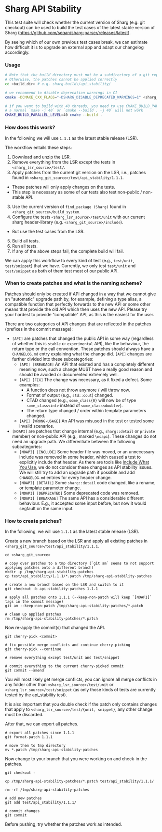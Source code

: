 <!--
SPDX-FileCopyrightText: 2006-2024 Knut Reinert & Freie Universität Berlin
SPDX-FileCopyrightText: 2016-2024 Knut Reinert & MPI für molekulare Genetik
SPDX-License-Identifier: BSD-3-Clause
-->

# Sharg API Stability

This test suite will check whether the current version of Sharg (e.g. git checkout) can be used to build the test cases
of the latest stable version of Sharg (https://github.com/seqan/sharg-parser/releases/latest).

By seeing which of our own previous test cases break, we can estimate how difficult it is to upgrade an external app and
adapt our changelog accordingly.

### Usage

```bash
# Note that the build directory must not be a subdirectory of a git repository (a directory containing .git)
# Otherwise, the patches cannot be applied correctly
cd <build_dir> # e.g. sharg-builds/api_stability/

# we recommend to disable deprecation warnings in CI
cmake -DCMAKE_CXX_FLAGS="-DSHARG_DISABLE_DEPRECATED_WARNINGS=1" <sharg_git_checkout>

# if you want to build with 40 threads, you need to use CMAKE_BUILD_PARALLEL_LEVEL to specify the threads
# a normal `make -j 40` or `cmake --build . -j 40` will not work
CMAKE_BUILD_PARALLEL_LEVEL=40 cmake --build .
```

### How does this work?

In the following we will use `1.1.1` as the latest stable release (LSR).

The workflow entails these steps:
1. Download and unzip the LSR.
2. Remove everything from the LSR except the tests in `<sharg_lsr_source>/test/`.
3. Apply patches from the current git version on the LSR, i.e., patches found in
   `<sharg_git_source>/test/api_stability/1.1.1`.
  * These patches will only apply changes on the tests.
  * This step is necessary as some of our tests also test non-public / non-stable API.
3. Use the current version of `find_package (Sharg)` found in `<sharg_git_source>/build_system`.
4. Configure the tests `<sharg_lsr_source>/test/unit` with our current sharg header-library
   (e.g. `<sharg_git_source>/include`).
  * But use the test cases from the LSR.
5. Build all tests.
6. Run all tests.
7. If any of the above steps fail, the complete build will fail.

We can apply this workflow to every kind of test (e.g., `test/unit`, `test/snippet`) that we have.
Currently, we only test `test/unit` and `test/snippet` as both of them test most of our public API.

### When to create patches and what is the naming scheme?

Patches should only be created if API changed in a way that we cannot give an "automatic" upgrade path by, for example,
defining a type alias, a compatible function that perfectly forwards to the new API or some other means that provide the
old API which then uses the new API. Please try your hardest to provide "compatible" API, as this is the easiest for the
user.

There are two categories of API changes that are reflected in the patches (prefixes in the commit message):

* `[API]` are patches that changed the public API in some way (regardless of whether this is `stable` or `experimental`
  API), like the behaviour, the return type or the call convention. These patches should always have a `CHANGELOG.md`
  entry explaining what the change did. `[API]` changes are further divided into these subcategories:
  * `[API] [BREAKAGE]` An API that existed and has a completely different meaning now, such a change MUST have a really
    good reason and should be avoided or documented extremely well.
  * `[API] [FIX]` The change was necessary, as it fixed a defect. Some examples:
    * A function does not throw anymore / will throw now.
    * Format of output (e.g., `std::cout`) changed.
    * CTAD changed (e.g., `some_class{0}` will now be of type `some_class<int>` instead of `some_class<double>`).
    * The return type changed / order within template parameters changed.
  * `[API] [WRONG-USAGE]` An API was misused in the test or tested some invalid scenarios.
* `[NOAPI]` are patches that change internal (e.g., `sharg::detail` or `private` member) or non-public API (e.g.,
  marked `\noapi`). These changes do not need an upgrade path. We differentiate between the following subcategories:
  * `[NOAPI] [INCLUDE]` Some header file was moved, or an unnecessary include was removed in some header,
    which caused a test to explicitly include that header. As there are tools like [Include What You
    Use](https://github.com/include-what-you-use/include-what-you-use), we do not consider these changes as API
    stability issues. We will still try to add an upgrade path if possible and add `CHANGELOG.md` entries
    for every header change.
  * `[NOAPI] [DETAIL]` Some `sharg::detail` code changed, like a rename, or template parameter change.
  * `[NOAPI] [DEPRECATED]` Some deprecated code was removed.
  * `[NOAPI] [BREAKAGE]` The same API has a considerable different behaviour. E.g., it accepted some
    input before, but now it would segfault on the same input.


### How to create patches?

In the following, we will use `1.1.1` as the latest stable release (LSR).

Create a new branch based on the LSR and apply all existing patches in `<sharg_git_source>/test/api_stability/1.1.1`.

```
cd <sharg_git_source>

# copy over patches to a tmp directory (`git am` seems to not support applying patches onto a different branch)
mkdir -p /tmp/sharg-api-stability-patches
cp test/api_stability/1.1.1/*.patch /tmp/sharg-api-stability-patches

# create a new branch based on the LSR and switch to it
git checkout -b api-stability-patches 1.1.1

# apply all patches onto 1.1.1 (--keep-non-patch will keep `[NOAPI]` tags in the commit message)
git am --keep-non-patch /tmp/sharg-api-stability-patches/*.patch

# clean up applied patches
rm /tmp/sharg-api-stability-patches/*.patch
```

Now re-apply the commit(s) that changed the API.

```
git cherry-pick <commit>

# fix possible merge conflicts and continue cherry-picking
git cherry-pick --continue

# remove everything except test/unit and test/snippet

# commit everything to the current cherry-picked commit
git commit --amend
```

You will most likely get merge conflicts, you can ignore all merge conflicts in any folder other than
`<sharg_lsr_source>/test/unit` or `<sharg_lsr_source>/test/snippet` (as only those kinds of tests are currently
tested by the api_stability test).

It is also important that you double check if the patch only contains changes that apply to
`<sharg_lsr_source>/test/{unit, snippet}`, any other change must be discarded.

After that, we can export all patches.

```
# export all patches since 1.1.1
git format-patch 1.1.1

# move them to tmp directory
mv *.patch /tmp/sharg-api-stability-patches
```

Now change to your branch that you were working on and check-in the patches.

```
git checkout -

cp /tmp/sharg-api-stability-patches/*.patch test/api_stability/1.1.1/

rm -rf /tmp/sharg-api-stability-patches

# add new patches
git add test/api_stability/1.1.1/

# commit changes
git commit
```

Before pushing, try whether the patches work as intended.
